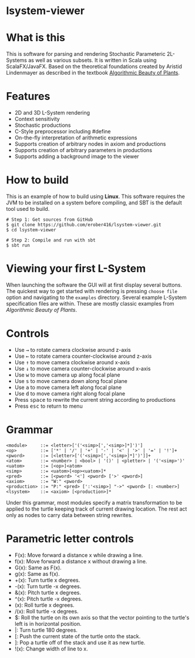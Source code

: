 # lsystem-viewer

# What is this
This is software for parsing and rendering Stochastic Parameteric 2L-Systems as well as various subsets. It is written in Scala using ScalaFX/JavaFX. Based on the theoretical foundations created by Aristid Lindenmayer as described in the textbook [Algorithmic Beauty of Plants](http://algorithmicbotany.org/papers/abop/abop.pdf).
# Features
* 2D and 3D L-System rendering
* Context sensitivity
* Stochastic productions
* C-Style preprocessor including #define
* On-the-fly interpretation of arithmetic expressions
* Supports creation of arbitrary nodes in axiom and productions
* Supports creation of arbitrary parameters in productions
* Supports adding a background image to the viewer
# How to build
This is an example of how to build using **Linux**. This software requires the JVM to be installed on a system before compiling, and SBT is the default tool used to build.
```shell
# Step 1: Get sources from GitHub
$ git clone https://github.com/erober416/lsystem-viewer.git
$ cd lsystem-viewer
```
```shell
# Step 2: Compile and run with sbt
$ sbt run
```
# Viewing your first L-System
When launching the software the GUI will at first display several buttons. The quickest way to get started with rendering is pressing ```choose file``` option and navigating to the ```examples``` directory. Several example L-System specification files are within. These are mostly classic examples from *Algorithmic Beauty of Plants*.
# Controls
* Use <kbd>→</kbd> to rotate camera clockwise around z-axis
* Use <kbd>←</kbd> to rotate camera counter-clockwise around z-axis
* Use <kbd>↑</kbd> to move camera clockwise around x-axis
* Use <kbd>↓</kbd> to move camera counter-clockwise around x-axis
* Use <kbd>w</kbd> to move camera up along focal plane
* Use <kbd>s</kbd> to move camera down along focal plane
* Use <kbd>a</kbd> to move camera left along focal plane
* Use <kbd>d</kbd> to move camera right along focal plane
* Press <kbd>space</kbd> to rewrite the current string according to productions
* Press <kbd>esc</kbd> to return to menu
# Grammar
```text
<module>     ::= <letter>['('<simp>[','<simp>]*]')']
<op>         ::= ['*' | '/' | '+' | '-' | '<' | '>' | '=' | '!']+
<pword>      ::= [<letter>['('<simp>[','<simp>]*]')']]+
<atom>       ::= <number> | <bool> | '()' | <pletter> | '('<simp>')'
<uatom>      ::= [<op>]<atom>
<simp>       ::= <uatom>[<op><uatom>]*
<pred>       ::= [<pword> '<'] <pword> ['>' <pword>]
<axiom>      ::= "W:" <pword>
<production> ::= "P:" <pred> [':'<simp>] "->" <pword> [: <number>]
<lsystem>    ::= <axiom> [<production>]*
```
Under this grammar, most modules specify a matrix transformation to be applied to the turtle keeping track of current drawing location. The rest act only as nodes to carry data between string rewrites.
# Parametric letter controls
* F(x): Move forward a distance x while drawing a line.
* f(x): Move forward a distance x without drawing a line.
* G(x): Same as F(x).
* g(x): Same as f(x).
* +(x): Turn turtle x degrees.
* -(x): Turn turtle -x degrees.
* &(x): Pitch turtle x degrees.
* ^(x): Pitch turtle -x degrees.
* \(x): Roll turtle x degrees.
* /(x): Roll turtle -x degrees.
* $: Roll the turtle on its own axis so that the vector pointing to the turtle's left is in horizontal position.
* |: Turn turtle 180 degrees.
* \[: Push the current state of the turtle onto the stack.
* \]: Pop a turtle off of the stack and use it as new turtle.
* !(x): Change width of line to x.
